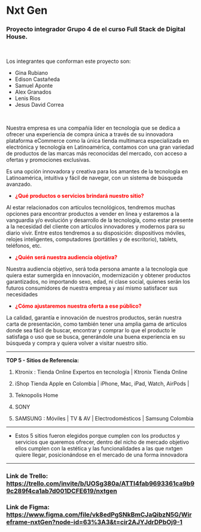 # Nxt Gen
### Proyecto integrador Grupo 4 de el curso Full Stack de Digital House.
<br>

Los integrantes que conforman este proyecto son: 
- Gina Rubiano 
- Edison Castañeda
- Samuel Aponte
- Alex Granados
- Lenis Rios
- Jesus David Correa 

<br>

Nuestra empresa es una compañía líder en tecnología que se dedica a ofrecer una experiencia de compra única a través de su innovadora plataforma eCommerce como la única tienda multimarca especializada en electrónica y tecnología en Latinoamérica, contamos con una gran variedad de productos de las marcas más reconocidas del mercado, con acceso a ofertas y promociones exclusivas.


Es una opción innovadora y creativa para los amantes de la tecnología en Latinoamérica, intuitiva y fácil de navegar, con un sistema de búsqueda avanzado.

- <span style="color:red; font-weight:bold;">¿Qué productos o servicios brindará nuestro sitio?</span>

Al estar relacionados con artículos tecnológicos, tendremos muchas opciones para encontrar productos a vender en linea y estaremos a la vanguardia y/o evolución y desarrollo de la tecnología, como estar presente a la necesidad del cliente con artículos innovadores y modernos para su diario vivir. Entre estos tendremos a su disposición: dispositivos móviles, relojes inteligentes, computadores (portátiles y de escritorio), tablets, teléfonos, etc.

- <span style="color:red; font-weight:bold;">¿Quién será nuestra audiencia objetiva?</span>

Nuestra audiencia objetivo, será toda persona amante a la tecnología que quiera estar sumergida en innovación, modernización y obtener productos garantizados, no importando sexo, edad, ni clase social, quienes serán los futuros consumidores de nuestra empresa y así mismo satisfacer sus necesidades


- <span style="color:red; font-weight:bold;"> ¿Cómo ajustaremos nuestra oferta a ese público?</span>

La calidad, garantía e innovación de nuestros productos, serán nuestra carta de presentación, como también tener una amplia gama de artículos donde sea fácil de buscar, encontrar y comprar lo que el producto le satisfaga o uso que se busca, generándole una buena experiencia en su búsqueda y compra y quiera volver a visitar nuestro sitio.


------------

**TOP 5 - Sitios de Referencia:**

1. Ktronix : Tienda Online Expertos en tecnología | Ktronix Tienda Online

2. iShop Tienda Apple en Colombia | iPhone, Mac, iPad, Watch, AirPods | 

3. Teknopolis Home

4. SONY 

5. SAMSUNG : Móviles | TV & AV | Electrodomésticos | Samsung Colombia

------------


- Estos 5 sitios fueron elegidos porque cumplen con los productos y servicios que queremos ofrecer, dentro del nicho de mercado objetivo ellos cumplen con la estética y las funcionalidades a las que nxtgen quiere llegar, posicionándose en el mercado de una forma innovadora

------------

### Link de Trello: https://trello.com/invite/b/UOSg380a/ATTI4fab9693361ca9b99c289f4ca1ab7d001DCFE619/nxtgen

### Link de Figma: https://www.figma.com/file/vk8edPgSNkBmCJaQibzN5G/Wireframe-nxtGen?node-id=63%3A3&t=cir2AJYJdrDPbOj9-1